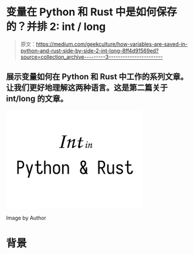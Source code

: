 # 变量在 Python 和 Rust 中是如何保存的？并排 2: int / long

> 原文：<https://medium.com/geekculture/how-variables-are-saved-in-python-and-rust-side-by-side-2-int-long-8ff4d91569ed?source=collection_archive---------3----------------------->

## 展示变量如何在 Python 和 Rust 中工作的系列文章。让我们更好地理解这两种语言。这是第二篇关于 int/long 的文章。

![](img/b96c6724ca4c7c360bfe2057771a4f67.png)

Image by Author

# 背景